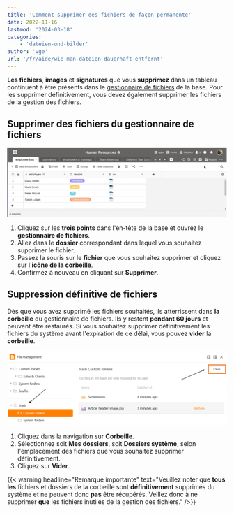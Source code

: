 ```yaml
---
title: 'Comment supprimer des fichiers de façon permanente'
date: 2022-11-16
lastmod: '2024-03-18'
categories:
    - 'dateien-und-bilder'
author: 'vge'
url: '/fr/aide/wie-man-dateien-dauerhaft-entfernt'
---
```


**Les fichiers**, **images** et **signatures** que vous **supprimez** dans un tableau continuent à être présents dans le [gestionnaire de fichiers](https://seatable.io/fr/docs/dateien-und-bilder/das-dateimanagement-einer-base/) de la base. Pour les supprimer définitivement, vous devez également supprimer les fichiers de la gestion des fichiers.

## Supprimer des fichiers du gestionnaire de fichiers

![Supprimer définitivement des fichiers et des images](images/Delete-files-and-images-permanently.gif)

1. Cliquez sur les **trois points** dans l'en-tête de la base et ouvrez le **gestionnaire de fichiers**.
2. Allez dans le **dossier** correspondant dans lequel vous souhaitez supprimer le fichier.
3. Passez la souris sur le **fichier** que vous souhaitez supprimer et cliquez sur l'**icône de la corbeille**.
4. Confirmez à nouveau en cliquant sur **Supprimer**.

## Suppression définitive de fichiers

Dès que vous avez supprimé les fichiers souhaités, ils atterrissent dans **la corbeille** du gestionnaire de fichiers. Ils y restent **pendant 60 jours** et peuvent être restaurés. Si vous souhaitez supprimer définitivement les fichiers du système avant l'expiration de ce délai, vous pouvez **vider** la **corbeille**.

![Suppression définitive de fichiers](images/Finally-remove-files-from-the-system.png)

1. Cliquez dans la navigation sur **Corbeille**.
2. Sélectionnez soit **Mes dossiers**, soit **Dossiers système**, selon l'emplacement des fichiers que vous souhaitez supprimer définitivement.
3. Cliquez sur **Vider**.

{{< warning  headline="Remarque importante"  text="Veuillez noter que **tous les** fichiers et dossiers de la corbeille sont **définitivement** supprimés du système et ne peuvent donc **pas** être récupérés. Veillez donc à ne supprimer **que** les fichiers inutiles de la gestion des fichiers." />}}

